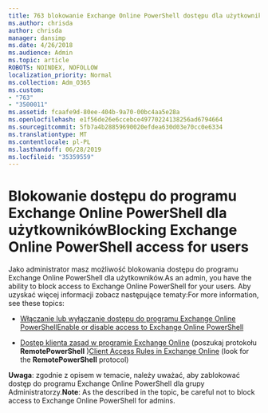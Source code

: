 ```yaml
---
title: 763 blokowanie Exchange Online PowerShell dostępu dla użytkowników
ms.author: chrisda
author: chrisda
manager: dansimp
ms.date: 4/26/2018
ms.audience: Admin
ms.topic: article
ROBOTS: NOINDEX, NOFOLLOW
localization_priority: Normal
ms.collection: Adm_O365
ms.custom:
- "763"
- "3500011"
ms.assetid: fcaafe9d-80ee-404b-9a70-00bc4aa5e28a
ms.openlocfilehash: e1f56de26e6ccebce49770224138256ad6794664
ms.sourcegitcommit: 5fb7a4b28859690020efdea630d03e70cc0e6334
ms.translationtype: MT
ms.contentlocale: pl-PL
ms.lasthandoff: 06/28/2019
ms.locfileid: "35359559"
---
```

# <a name="blocking-exchange-online-powershell-access-for-users"></a><span data-ttu-id="a12d8-102">Blokowanie dostępu do programu Exchange Online PowerShell dla użytkowników</span><span class="sxs-lookup"><span data-stu-id="a12d8-102">Blocking Exchange Online PowerShell access for users</span></span>
<span data-ttu-id="a12d8-103">Jako administrator masz możliwość blokowania dostępu do programu Exchange Online PowerShell dla użytkowników.</span><span class="sxs-lookup"><span data-stu-id="a12d8-103">As an admin, you have the ability to block access to Exchange Online PowerShell for your users.</span></span> <span data-ttu-id="a12d8-104">Aby uzyskać więcej informacji zobacz następujące tematy:</span><span class="sxs-lookup"><span data-stu-id="a12d8-104">For more information, see these topics:</span></span>

- [<span data-ttu-id="a12d8-105">Włączanie lub wyłączanie dostępu do programu Exchange Online PowerShell</span><span class="sxs-lookup"><span data-stu-id="a12d8-105">Enable or disable access to Exchange Online PowerShell</span></span>](https://docs.microsoft.com/powershell/exchange/exchange-online/disable-access-to-exchange-online-powershell)

- <span data-ttu-id="a12d8-106">[Dostęp klienta zasad w programie Exchange Online](https://technet.microsoft.com/library/mt842508.aspx) (poszukaj protokołu **RemotePowerShell** )</span><span class="sxs-lookup"><span data-stu-id="a12d8-106">[Client Access Rules in Exchange Online](https://technet.microsoft.com/library/mt842508.aspx) (look for the **RemotePowerShell** protocol)</span></span> 

<span data-ttu-id="a12d8-107">**Uwaga**: zgodnie z opisem w temacie, należy uważać, aby zablokować dostęp do programu Exchange Online PowerShell dla grupy Administratorzy.</span><span class="sxs-lookup"><span data-stu-id="a12d8-107">**Note**: As the described in the topic, be careful not to block access to Exchange Online PowerShell for admins.</span></span>
